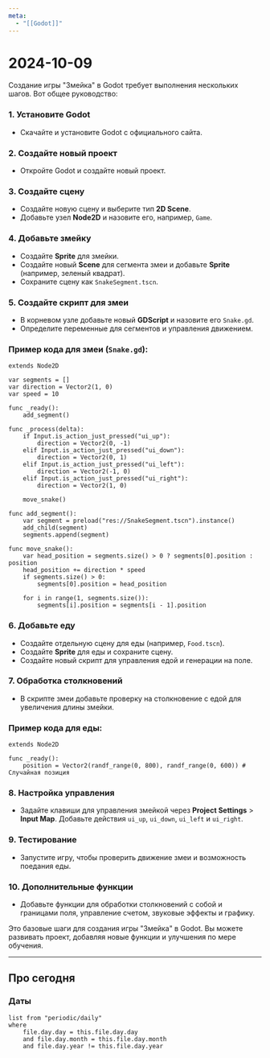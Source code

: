 ```yaml
---
meta:
  - "[[Godot]]"
---
```


# 2024-10-09

Создание игры "Змейка" в Godot требует выполнения нескольких шагов. Вот общее руководство:

### 1. Установите Godot
- Скачайте и установите Godot с официального сайта.

### 2. Создайте новый проект
- Откройте Godot и создайте новый проект.

### 3. Создайте сцену
- Создайте новую сцену и выберите тип **2D Scene**.
- Добавьте узел **Node2D** и назовите его, например, `Game`.

### 4. Добавьте змейку
- Создайте **Sprite** для змейки.
- Создайте новый **Scene** для сегмента змеи и добавьте **Sprite** (например, зеленый квадрат).
- Сохраните сцену как `SnakeSegment.tscn`.

### 5. Создайте скрипт для змеи
- В корневом узле добавьте новый **GDScript** и назовите его `Snake.gd`.
- Определите переменные для сегментов и управления движением.

### Пример кода для змеи (`Snake.gd`):
```gdscript
extends Node2D

var segments = []
var direction = Vector2(1, 0)
var speed = 10

func _ready():
    add_segment()

func _process(delta):
    if Input.is_action_just_pressed("ui_up"):
        direction = Vector2(0, -1)
    elif Input.is_action_just_pressed("ui_down"):
        direction = Vector2(0, 1)
    elif Input.is_action_just_pressed("ui_left"):
        direction = Vector2(-1, 0)
    elif Input.is_action_just_pressed("ui_right"):
        direction = Vector2(1, 0)

    move_snake()

func add_segment():
    var segment = preload("res://SnakeSegment.tscn").instance()
    add_child(segment)
    segments.append(segment)

func move_snake():
    var head_position = segments.size() > 0 ? segments[0].position : position
    head_position += direction * speed
    if segments.size() > 0:
        segments[0].position = head_position

    for i in range(1, segments.size()):
        segments[i].position = segments[i - 1].position
```

### 6. Добавьте еду
- Создайте отдельную сцену для еды (например, `Food.tscn`).
- Создайте **Sprite** для еды и сохраните сцену.
- Создайте новый скрипт для управления едой и генерации на поле.

### 7. Обработка столкновений
- В скрипте змеи добавьте проверку на столкновение с едой для увеличения длины змейки.

### Пример кода для еды:
```gdscript
extends Node2D

func _ready():
    position = Vector2(randf_range(0, 800), randf_range(0, 600)) # Случайная позиция
```

### 8. Настройка управления
- Задайте клавиши для управления змейкой через **Project Settings** > **Input Map**. Добавьте действия `ui_up`, `ui_down`, `ui_left` и `ui_right`.

### 9. Тестирование
- Запустите игру, чтобы проверить движение змеи и возможность поедания еды.

### 10. Дополнительные функции
- Добавьте функции для обработки столкновений с собой и границами поля, управление счетом, звуковые эффекты и графику.

Это базовые шаги для создания игры "Змейка" в Godot. Вы можете развивать проект, добавляя новые функции и улучшения по мере обучения.

---

## Про сегодня

### Даты

```dataview
list from "periodic/daily"
where
	file.day.day = this.file.day.day
	and file.day.month = this.file.day.month
	and file.day.year != this.file.day.year
```
